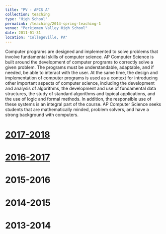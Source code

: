 ```yaml
---
title: "PV - APCS A"
collection: teaching
type: "High School"
permalink: /teaching/2014-spring-teaching-1
venue: "Perkiomen Valley High School"
date: 2011-01-31
location: "Collegeville, PA"
---
```


Computer programs are designed and implemented to solve problems that involve fundamental skills of computer science.
AP Computer Science is built around the development of computer programs to correctly solve a given problem. The programs must
be understandable, adaptable, and if needed, be able to interact with the user. At the same time, the design and implementation of computer programs is used as a context for introducing other important aspects of computer science, including the development and analysis of algorithms, the development and use of fundamental data structures, the study of standard algorithms and typical applications, and the use of logic and formal methods. In addition, the responsible use of these systems is an integral part of the course. AP Computer Science seeks students that are mathematically minded, problem solvers, and have a strong background with computers.

<a href="https://classroom.google.com/c/NTA2NzcxNzIxMlpa">2017-2018</a>
======

<a href="https://classroom.google.com/c/MjI4NDA4NTE3OFpa">2016-2017</a>
======

2015-2016
======

2014-2015
======

2013-2014
======
